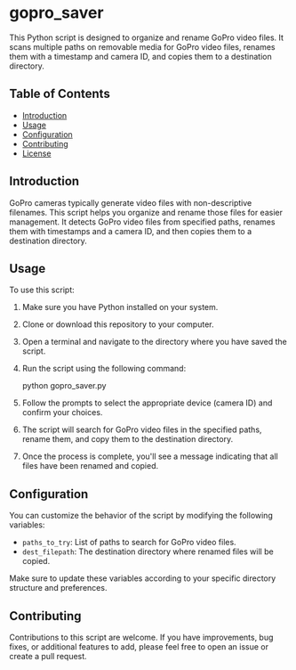 # gopro_saver

This Python script is designed to organize and rename GoPro video files. It scans multiple paths on removable media for GoPro video files, renames them with a timestamp and camera ID, and copies them to a destination directory.

## Table of Contents

- [Introduction](#introduction)
- [Usage](#usage)
- [Configuration](#configuration)
- [Contributing](#contributing)
- [License](#license)

## Introduction

GoPro cameras typically generate video files with non-descriptive filenames. This script helps you organize and rename those files for easier management. It detects GoPro video files from specified paths, renames them with timestamps and a camera ID, and then copies them to a destination directory.

## Usage

To use this script:

1. Make sure you have Python installed on your system.

2. Clone or download this repository to your computer.

3. Open a terminal and navigate to the directory where you have saved the script.

4. Run the script using the following command:

   python gopro_saver.py

5. Follow the prompts to select the appropriate device (camera ID) and confirm your choices.

6. The script will search for GoPro video files in the specified paths, rename them, and copy them to the destination directory.

7. Once the process is complete, you'll see a message indicating that all files have been renamed and copied.

## Configuration

You can customize the behavior of the script by modifying the following variables:

- `paths_to_try`: List of paths to search for GoPro video files.
- `dest_filepath`: The destination directory where renamed files will be copied.

Make sure to update these variables according to your specific directory structure and preferences.

## Contributing

Contributions to this script are welcome. If you have improvements, bug fixes, or additional features to add, please feel free to open an issue or create a pull request.




